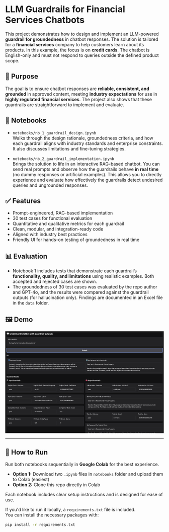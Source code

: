 # LLM Guardrails for Financial Services Chatbots

This project demonstrates how to design and implement an LLM-powered **guardrail for groundedness** in chatbot responses. The solution is tailored for a **financial services** company to help customers learn about its products. In this example, the focus is on **credit cards**. The chatbot is English-only and must not respond to queries outside the defined product scope.

## 🧠 Purpose

The goal is to ensure chatbot responses are **reliable, consistent, and grounded** in approved content, meeting **industry expectations** for use in **highly regulated financial services**. The project also shows that these guardrails are straightforward to implement and evaluate.

## 📘 Notebooks

- `notebooks/nb_1_guardrail_design.ipynb`  
  Walks through the design rationale, groundedness criteria, and how each guardrail aligns with industry standards and enterprise constraints. It also discusses limitations and fine-tuning strategies.

- `notebooks/nb_2_guardrail_implementation.ipynb`  
  Brings the solution to life in an interactive RAG-based chatbot. You can send real prompts and observe how the guardrails behave **in real time** (no dummy responses or artificial examples). This allows you to directly experience and evaluate how effectively the guardrails detect undesired queries and ungrounded responses.

## ✅ Features

- Prompt-engineered, RAG-based implementation
- 30 test cases for functional evaluation
- Quantitative and qualitative metrics for each guardrail
- Clean, modular, and integration-ready code
- Aligned with industry best practices
- Friendly UI for hands-on testing of groundedness in real time

## 📊 Evaluation

- Notebook 1 includes tests that demonstrate each guardrail’s **functionality, quality, and limitations** using realistic examples. Both accepted and rejected cases are shown.
- The groundedness of 30 test cases was evaluated by the repo author and GPT-4o, and the results were compared against the guardrail outputs (for hallucination only). Findings are documented in an Excel file in the `data` folder.

## 🖼️ Demo

<p align="center">
  <img src="assets/demo-ui.png" alt="Demo UI" width="1000"/>
</p>

---

## 🚀 How to Run

Run both notebooks sequentially in **Google Colab** for the best experience.

- **Option 1:** Download two `.ipynb` files in `notebooks` folder and upload them to Colab (easiest)
- **Option 2:** Clone this repo directly in Colab

Each notebook includes clear setup instructions and is designed for ease of use.

If you'd like to run it locally, a `requirements.txt` file is included.  
You can install the necessary packages with:

```bash
pip install -r requirements.txt
```
